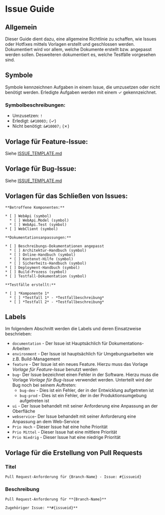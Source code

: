 # Issue Guide

## Allgemein

Dieser Guide dient dazu, eine allgemeine Richtlinie zu schaffen, wie Issues oder Hotfixes mittels Vorlagen erstellt und geschlossen werden. Dokumentiert wird vor allem, welche Dokumente erstellt bzw. angepasst werden sollen. Desweiteren dokumentiert es, welche Testfälle vorgesehen sind.

## Symbole

Symbole kennzeichnen Aufgaben in einem Issue, die umzusetzen oder nicht benötigt werden. Erledigte Aufgaben werden mit einem &#10003; gekennzeichnet.

### Symbolbeschreibungen:

* Umzusetzen: `!`
* Erledigt: `&#10003;` (&#10003;)
* Nicht benötigt: `&#10007;` (&#10007;)

## Vorlage für Feature-Issue:

Siehe [ISSUE_TEMPLATE.md](../../.github/ISSUE_TEMPLATE.md)

## Vorlage für Bug-Issue:

Siehe [ISSUE_TEMPLATE.md](../../.github/ISSUE_TEMPLATE.md)

## Vorlagen für das Schließen von Issues:

```
**Betroffene Komponenten:**

* [ ] WebApi (symbol)
  * [ ] WebApi.Model (symbol)
  * [ ] WebApi.Test (symbol)
* [ ] WebClient (symbol)

**Dokumentationsanpassungen:**

* [ ] Beschreibungs-Dokumentationen angepasst
  * [ ] Architektur-Handbuch (symbol)
  * [ ] Online-Handbuch (symbol)
  * [ ] Kontenxt-Hilfe (symbol)
  * [ ] Sicherheits-Handbuch (symbol)
* [ ] Deployment-Handbuch (symbol)
* [ ] Build-Prozess (symbol)
* [ ] Testfall-Dokumentation (symbol)

**Testfälle erstellt:**

* [ ] *Komponente 1*
  * [ ] *Testfall 1* - *Testfallbeschreibung*
  * [ ] *Testfall 2* - *Testfallbeschreibung*
```

## Labels

Im folgendem Abschnitt werden die Labels und deren Einsatzweise beschrieben:

* `documentation` - Der Issue ist Hauptsächlich für Dokumentations-Arbeiten
* `environment` - Der Issue ist hauptsächlich für Umgebungsarbeiten wie z.B. Build-Management
* `feature` - Der Issue ist ein neues Feature. Hierzu muss das Vorlage *Vorlage für Feature-Issue* benutzt werden
* `bug`- Der Issue bezeichnet einen Fehler in der Software. Hierzu muss die Vorlage *Vorlage für Bug-Issue* verwendet werden. Unterteilt wird der Bug noch bei seinem Auftreten:
  * `bug-dev` - Dies ist ein Fehler, der in der Entwicklung aufgetreten ist
  * `bug-prod` - Dies ist ein Fehler, der in der Produktionsumgebung aufgetreten ist
* `ui` - Der Issue behandelt mit seiner Anforderung eine Anpassung an der Oberfläche
* `webservice`- Der Issue behandelt mit seiner Anforderung eine Anpassung an dem Web-Service
* `Prio Hoch` - Dieser Issue hat eine hohe Priorität
* `Prio Mittel` - Dieser Issue hat eine mittlere Priorität
* `Prio Niedrig` - Dieser Issue hat eine niedrige Priorität

## Vorlage für die Erstellung von Pull Requests

### Titel
```
Pull Request-Anforderung für {Branch-Name} - Issue: #{issueid}
```

### Beschreibung

```
Pull Request-Anforderung für **{Branch-Name}**

Zugehöriger Issue: **#{issueid}**
```